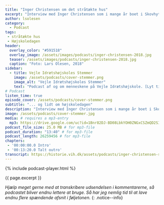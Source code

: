 ```yaml
---
title: "Inger Christensen om det stråtækte hus"
excerpt: "Interview med Inger Christensen som i mange år boet i Skovhytten fra 1978 - 2004 og været involveret i højskoledagen, som blev startet af Signe Troelsen."
author: lsolesen
category:
  - Podcast
tags:
 - stråtækte hus
 - Højskoledagen
header:
  overlay_color: "#591518"
  overlay_image: /assets/images/podcasts/inger-christensen-2018.jpg
  teaser: /assets/images/podcasts/inger-christensen-2018.jpg
  caption: "Foto: Lars Olesen, 2018"
sidebar:
  - title: Vejle Idrætshøjskoles Stemmer
    image: /assets/podcasts/cover-stemmer.png
    image_alt: "Vejle Idrætshøjskoles Stemmer"
    text: "Podcast af og om menneskene på Vejle Idrætshøjskole. [Lyt til flere afsnit](/podcast/)"
# Podcast
listen_time: true
episode_cover: /assets/podcasts/cover-stemmer.png
subtitle: "... og lidt om højskoledagen"
description: "Interview med Inger Christensen som i mange år boet i Skovhytten fra 1978 - 2004 og været involveret i højskoledagen, som blev startet af Signe Troelsen."
image: /assets/podcasts/cover-stemmer.jpg
media: # requires a mp3-entry
  mp3: https://drive.google.com/uc?id=1Bnr82DJ-BD08LbkYOH0ZNGxCSZmQD2SI
podcast_file_size: 25.0 MB # for mp3-file
podcast_duration: "13:40" # for mp3-file
podcast_length: 26259456 # for mp3-file
chapters:
 - '00:00:00.0 Intro'
 - '00:13:20.0 Talt outro'
transcript: https://historie.vih.dk/assets/podcasts/inger-christensen-skovhytten.txt
---
```


{% include podcast-player.html %}

{{ page.excerpt }}

_Hjælp meget gerne med at transkribere udsendelsen i kommentarerne, så podcastet bliver endnu lettere at bruge. Så har jeg nemlig tid til at lave endnu flere spændende afsnit i føljetonen._
{: .notice--info}
